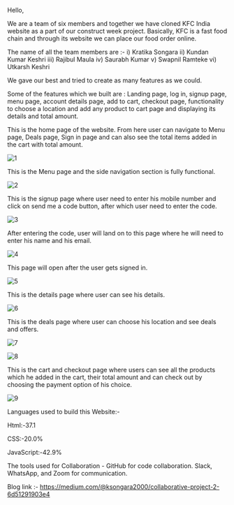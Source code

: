Hello,

We are a team of six members and together we have cloned KFC India website as a part of our construct week project. Basically, KFC is a fast food chain and through its website we can place our food order online.

The name of all the team members are :-
i) Kratika Songara
ii) Kundan Kumar Keshri
iii) Rajibul Maula
iv) Saurabh Kumar
v) Swapnil Ramteke
vi) Utkarsh Keshri

We gave our best and tried to create as many features as we could.

Some of the features which we built are :
Landing page, log in, signup page, menu page, account details page, add to cart, checkout page, functionality to choose a location and add any product to cart page and displaying its details and total amount.

This is the home page of the website. From here user can navigate to Menu page, Deals page, Sign in page and can also see the total items added in the cart with total amount. 

![1](https://user-images.githubusercontent.com/101566480/185469331-6d6737a5-9d2f-4ac5-bef9-70afaaf6c745.png)



This is the Menu page and the side navigation section is fully functional.

![2](https://user-images.githubusercontent.com/101566480/185469676-ed9757b1-a240-412b-b6ad-700cd07ffaba.png)



This is the signup page where user need to enter his mobile number and click on send me a code button, after which user need to enter the code.

![3](https://user-images.githubusercontent.com/101566480/185469694-e9360602-dc3d-4240-985b-eab13d8d9f37.png)



After entering the code, user will land on to this page where he will need to enter his name and his email.

![4](https://user-images.githubusercontent.com/101566480/185469741-a9dd806f-f0b9-45c4-95e5-eb32abb6523c.png)



This page will open after the user gets signed in.

![5](https://user-images.githubusercontent.com/101566480/185469760-3795742d-f35f-46c0-9638-ed779be9213d.png)



This is the details page where user can see his details.

![6](https://user-images.githubusercontent.com/101566480/185469778-a41e55cc-4a4f-432c-a84e-8614ad77e56f.png)



This is the deals page where user can choose his location and see deals and offers.

![7](https://user-images.githubusercontent.com/101566480/185469793-5630073c-c231-404a-9546-fb8f4ec225c1.png)



![8](https://user-images.githubusercontent.com/101566480/185469806-6452a076-0d6a-4cc0-b80d-2c4fa3d11f10.png)



This is the cart and checkout page where users can see all the products which he added in the cart, their total amount and can check out by choosing the payment option of his choice.

![9](https://user-images.githubusercontent.com/101566480/185469820-a658ed90-f653-4d70-8f07-788b41fd2bdc.png)



Languages used to build this Website:-

Html:-37.1

CSS:-20.0%

JavaScript:-42.9%

The tools used for Collaboration -
GitHub for code collaboration.
Slack, WhatsApp, and Zoom for communication.

Blog link :- https://medium.com/@ksongara2000/collaborative-project-2-6d51291903e4


